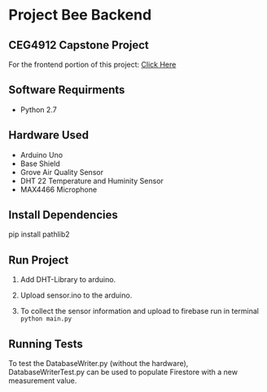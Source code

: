 # Project Bee Backend
## CEG4912 Capstone Project

For the frontend portion of this project: [Click Here](https://github.com/albert-fung/Project-Bee)

## Software Requirments 

*   Python 2.7

## Hardware Used

*   Arduino Uno 
*   Base Shield 
*   Grove Air Quality Sensor 
*   DHT 22 Temperature and Huminity Sensor 
*   MAX4466 Microphone

## Install Dependencies

pip install pathlib2

## Run Project

1. Add DHT-Library to arduino. 

2. Upload sensor.ino to the arduino. 

3. To collect the sensor information and upload to firebase run in terminal  `python main.py`

## Running Tests
To test the DatabaseWriter.py (without the hardware), DatabaseWriterTest.py can be used to populate Firestore with a new measurement value. 
